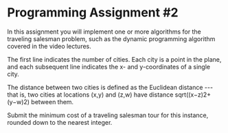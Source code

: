 # Programming Assignment #2

In this assignment you will implement one or more algorithms for the traveling salesman problem, such as the dynamic programming algorithm covered in the video lectures.

The first line indicates the number of cities. Each city is a point in the plane, and each subsequent line indicates the x- and y-coordinates of a single city.

The distance between two cities is defined as the Euclidean distance --- that is, two cities at locations (x,y) and (z,w) have distance sqrt((x−z)2+(y−w)2) between them.

Submit the minimum cost of a traveling salesman tour for this instance, rounded down to the nearest integer.